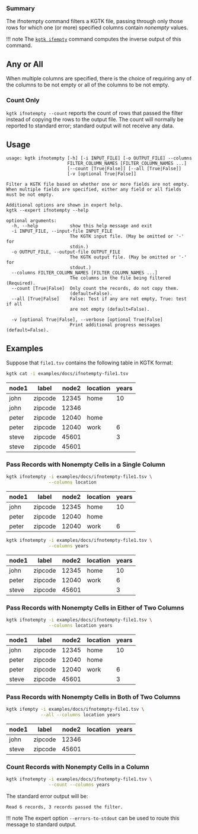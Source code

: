 ### Summary

The ifnotempty command filters a KGTK file, passing through only those rows
for which one (or more) specified columns contain *nonempty* values.

!!! note
    The [`kgtk ifempty`](../ifempty/) command computes the inverse output of this command.

## Any or All

When multiple columns are specified, there is the choice of requiring any of the
columns to be not empty or all of the columns to be not empty.

### Count Only

`kgtk ifnotempty --count` reports the count of rows that passed the filter instead of
copying the rows to the output file.  The count will normally be reported to
standard error;  standard output will not receive any data.

## Usage

```
usage: kgtk ifnotempty [-h] [-i INPUT_FILE] [-o OUTPUT_FILE] --columns
                       FILTER_COLUMN_NAMES [FILTER_COLUMN_NAMES ...]
                       [--count [True|False]] [--all [True|False]]
                       [-v [optional True|False]]

Filter a KGTK file based on whether one or more fields are not empty. When multiple fields are specified, either any field or all fields must be not empty.

Additional options are shown in expert help.
kgtk --expert ifnotempty --help

optional arguments:
  -h, --help            show this help message and exit
  -i INPUT_FILE, --input-file INPUT_FILE
                        The KGTK input file. (May be omitted or '-' for
                        stdin.)
  -o OUTPUT_FILE, --output-file OUTPUT_FILE
                        The KGTK output file. (May be omitted or '-' for
                        stdout.)
  --columns FILTER_COLUMN_NAMES [FILTER_COLUMN_NAMES ...]
                        The columns in the file being filtered (Required).
  --count [True|False]  Only count the records, do not copy them.
                        (default=False).
  --all [True|False]    False: Test if any are not empty, True: test if all
                        are not empty (default=False).

  -v [optional True|False], --verbose [optional True|False]
                        Print additional progress messages (default=False).
```

## Examples

Suppose that `file1.tsv` contains the following table in KGTK format:

```bash
kgtk cat -i examples/docs/ifnotempty-file1.tsv
```

| node1 | label | node2 | location | years |
| -- | -- | -- | -- | -- |
| john | zipcode | 12345 | home | 10 |
| john | zipcode | 12346 |  |  |
| peter | zipcode | 12040 | home |  |
| peter | zipcode | 12040 | work | 6 |
| steve | zipcode | 45601 |  | 3 |
| steve | zipcode | 45601 |  |  |

### Pass Records with Nonempty Cells in a Single Column

```bash
kgtk ifnotempty -i examples/docs/ifnotempty-file1.tsv \
                --columns location
```

| node1 | label | node2 | location | years |
| -- | -- | -- | -- | -- |
| john | zipcode | 12345 | home | 10 |
| peter | zipcode | 12040 | home |  |
| peter | zipcode | 12040 | work | 6 |

```bash
kgtk ifnotempty -i examples/docs/ifnotempty-file1.tsv \
                --columns years
```

| node1 | label | node2 | location | years |
| -- | -- | -- | -- | -- |
| john | zipcode | 12345 | home | 10 |
| peter | zipcode | 12040 | work | 6 |
| steve | zipcode | 45601 |  | 3 |

### Pass Records with Nonempty Cells in Either of Two Columns

```bash
kgtk ifnotempty -i examples/docs/ifnotempty-file1.tsv \
                --columns location years
```
| node1 | label | node2 | location | years |
| -- | -- | -- | -- | -- |
| john | zipcode | 12345 | home | 10 |
| peter | zipcode | 12040 | home |  |
| peter | zipcode | 12040 | work | 6 |
| steve | zipcode | 45601 |  | 3 |

### Pass Records with Nonempty Cells in Both of Two Columns

```bash
kgtk ifempty -i examples/docs/ifnotempty-file1.tsv \
             --all --columns location years
```

| node1 | label | node2 | location | years |
| -- | -- | -- | -- | -- |
| john | zipcode | 12346 |  |  |
| steve | zipcode | 45601 |  |  |

### Count Records with Nonempty Cells in a Column

```bash
kgtk ifnotempty -i examples/docs/ifnotempty-file1.tsv \
                --count --columns years
```

The standard error output will be:

    Read 6 records, 3 records passed the filter.

!!! note
    The expert option `--errors-to-stdout` can be used to route this message to standard output.
